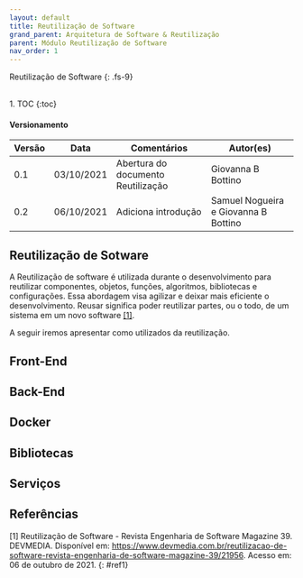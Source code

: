 ```yaml
---
layout: default
title: Reutilização de Software
grand_parent: Arquitetura de Software & Reutilização
parent: Módulo Reutilização de Software
nav_order: 1
---
```


Reutilização de Software
{: .fs-9}

<br>
1. TOC
{:toc}

#### Versionamento

|Versão | Data     | Comentários                        | Autor(es)                               |
|-------|----------|------------------------------------|-----------------------------------------|
|0.1    |03/10/2021| Abertura do documento Reutilização | Giovanna B Bottino                      |
|0.2    |06/10/2021| Adiciona introdução                | Samuel Nogueira e    Giovanna B Bottino |

## Reutilização de Sotware

A Reutilização de software é utilizada durante o desenvolvimento para reutilizar componentes, objetos, funções, algoritmos, bibliotecas e configurações. Essa abordagem visa agilizar e deixar mais eficiente o desenvolvimento. Reusar significa poder reutilizar partes, ou o todo, de um sistema em um novo software [[1]](#ref1).

A seguir iremos apresentar como utilizados da reutilização.

## Front-End

## Back-End

## Docker

## Bibliotecas

## Serviços

## Referências

[1] Reutilização de Software - Revista Engenharia de Software Magazine 39. DEVMEDIA. Disponível em: <https://www.devmedia.com.br/reutilizacao-de-software-revista-engenharia-de-software-magazine-39/21956>. Acesso em: 06 de outubro de 2021.
{: #ref1}